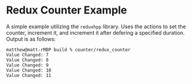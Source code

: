 # Redux Counter Example

A simple example utilizing the `reduxhpp` library. Uses the actions to set the counter, increment it, and increment it after defering a specified duration. Output is as follows:

```
matthew@matt-rMBP build % counter/redux_counter 
Value Changed: 7
Value Changed: 8
Value Changed: 9
Value Changed: 10
Value Changed: 11
```
